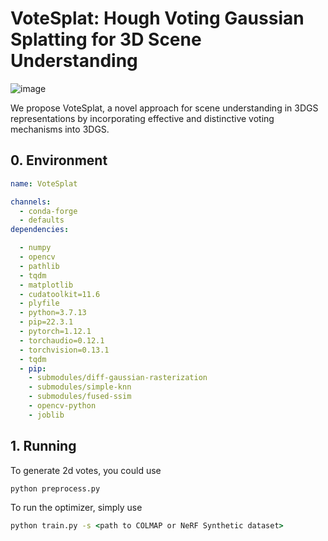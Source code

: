 # VoteSplat: Hough Voting Gaussian Splatting for 3D Scene Understanding

![image](https://github.com/user-attachments/assets/84d57f98-1c72-4366-a485-d767a9fc138d)

*<!-- We compute instance centroids from SAM-generated object masks in the image. -->*

We propose VoteSplat, a novel approach for scene understanding in 3DGS representations by incorporating effective and distinctive voting mechanisms into 3DGS. 


## 0. Environment

```yml
name: VoteSplat

channels:
  - conda-forge
  - defaults
dependencies:

  - numpy
  - opencv
  - pathlib
  - tqdm
  - matplotlib
  - cudatoolkit=11.6
  - plyfile
  - python=3.7.13
  - pip=22.3.1
  - pytorch=1.12.1
  - torchaudio=0.12.1
  - torchvision=0.13.1
  - tqdm
  - pip:
    - submodules/diff-gaussian-rasterization
    - submodules/simple-knn
    - submodules/fused-ssim
    - opencv-python
    - joblib
```



## 1. Running

To generate 2d votes, you could use

```cmd
python preprocess.py
```

To run the optimizer, simply use

```cmd
python train.py -s <path to COLMAP or NeRF Synthetic dataset>
```

